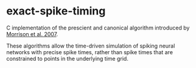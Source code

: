 # exact-spike-timing
C implementation of the prescient and canonical algorithm introduced by [Morrison et al. 2007](http://www.mitpressjournals.org/doi/10.1162/neco.2007.19.1.47).

These algorithms allow the time-driven simulation of spiking neural networks with precise spike times, rather than spike times that are constrained to points in the underlying time grid.
